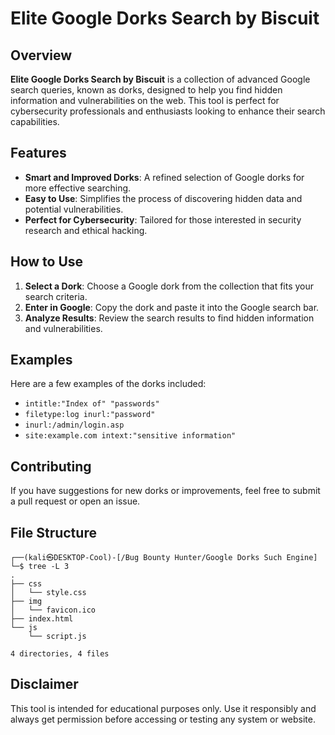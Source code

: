 # Elite Google Dorks Search by Biscuit

## Overview

**Elite Google Dorks Search by Biscuit** is a collection of advanced Google search queries, known as dorks, designed to help you find hidden information and vulnerabilities on the web. This tool is perfect for cybersecurity professionals and enthusiasts looking to enhance their search capabilities.

## Features

- **Smart and Improved Dorks**: A refined selection of Google dorks for more effective searching.
- **Easy to Use**: Simplifies the process of discovering hidden data and potential vulnerabilities.
- **Perfect for Cybersecurity**: Tailored for those interested in security research and ethical hacking.

## How to Use

1. **Select a Dork**: Choose a Google dork from the collection that fits your search criteria.
2. **Enter in Google**: Copy the dork and paste it into the Google search bar.
3. **Analyze Results**: Review the search results to find hidden information and vulnerabilities.

## Examples

Here are a few examples of the dorks included:

- `intitle:"Index of" "passwords"`
- `filetype:log inurl:"password"`
- `inurl:/admin/login.asp`
- `site:example.com intext:"sensitive information"`

## Contributing

If you have suggestions for new dorks or improvements, feel free to submit a pull request or open an issue.

## File Structure

    ┌──(kali㉿DESKTOP-Cool)-[/Bug Bounty Hunter/Google Dorks Such Engine]
    └─$ tree -L 3
    .
    ├── css
    │   └── style.css
    ├── img
    │   └── favicon.ico
    ├── index.html
    └── js
        └── script.js
    
    4 directories, 4 files

## Disclaimer

This tool is intended for educational purposes only. Use it responsibly and always get permission before accessing or testing any system or website.
